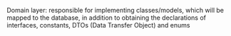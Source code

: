 Domain layer: responsible for implementing classes/models, which will be mapped to the database, in addition to obtaining the declarations of interfaces, constants, DTOs (Data Transfer Object) and enums 
